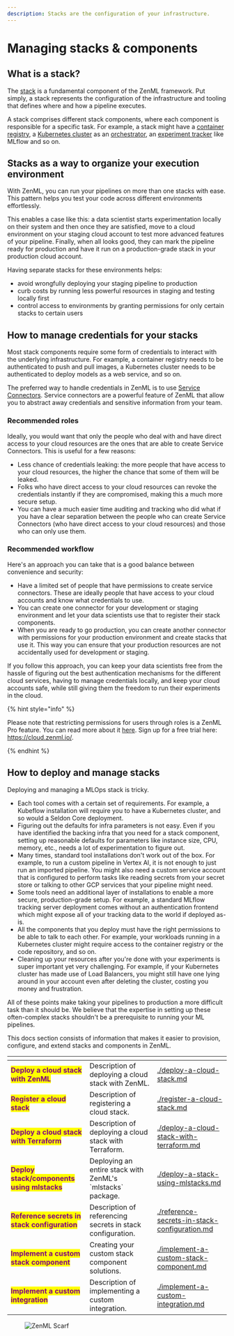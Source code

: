 ```yaml
---
description: Stacks are the configuration of your infrastructure.
---
```


# Managing stacks & components


## What is a stack?

The [stack](../../user-guide/production-guide/understand-stacks.md) is a fundamental component of the ZenML framework. Put simply, a stack represents the configuration of the infrastructure and tooling that defines where and how a pipeline executes.

A stack comprises different stack components, where each component is responsible for a specific task. For example, a stack might have a [container registry](../../component-guide/container-registries/container-registries.md), a [Kubernetes cluster](../../component-guide/orchestrators/kubernetes.md) as an [orchestrator](../../component-guide/orchestrators/orchestrators.md), an [experiment tracker](../../component-guide/experiment-trackers/experiment-trackers.md) like MLflow and so on.

## Stacks as a way to organize your execution environment

With ZenML, you can run your pipelines on more than one stacks with ease. This pattern helps you test your code across different environments effortlessly.

This enables a case like this: a data scientist starts experimentation locally on their system and then once they are satisfied, move to a cloud environment on your staging cloud account to test more advanced features of your pipeline. Finally, when all looks good, they can mark the pipeline ready for production and have it run on a production-grade stack in your production cloud account.

Having separate stacks for these environments helps:
- avoid wrongfully deploying your staging pipeline to production
- curb costs by running less powerful resources in staging and testing locally first
- control access to environments by granting permissions for only certain stacks to certain users

## How to manage credentials for your stacks

Most stack components require some form of credentials to interact with the underlying infrastructure. For example, a container registry needs to be authenticated to push and pull images, a Kubernetes cluster needs to be authenticated to deploy models as a web service, and so on.

The preferred way to handle credentials in ZenML is to use [Service Connectors](../../../../docs/book/how-to/auth-management/service-connectors-guide.md). Service connectors are a powerful feature of ZenML that allow you to abstract away credentials and sensitive information from your team.

### Recommended roles

Ideally, you would want that only the people who deal with and have direct access to your cloud resources are the ones that are able to create Service Connectors. This is useful for a few reasons:

- Less chance of credentials leaking: the more people that have access to your cloud resources, the higher the chance that some of them will be leaked.
- Folks who have direct access to your cloud resources can revoke the credentials instantly if they are compromised, making this a much more secure setup.
- You can have a much easier time auditing and tracking who did what if you have a clear separation between the people who can create Service Connectors (who have direct access to your cloud resources) and those who can only use them.

### Recommended workflow

Here's an approach you can take that is a good balance between convenience and security:
- Have a limited set of people that have permissions to create service connectors. These are ideally people that have access to your cloud accounts and know what credentials to use.
- You can create one connector for your development or staging environment and let your data scientists use that to register their stack components.
- When you are ready to go production, you can create another connector with permissions for your production environment and create stacks that use it. This way you can ensure that your production resources are not accidentally used for development or staging.

If you follow this approach, you can keep your data scientists free from the hassle of figuring out the best authentication mechanisms for the different cloud services, having to manage credentials locally, and keep your cloud accounts safe, while still giving them the freedom to run their experiments in the cloud.

{% hint style="info" %}

Please note that restricting permissions for users through roles is a ZenML Pro feature. You can read more about it [here](../../../../docs/book/getting-started/zenml-pro/roles.md). Sign up for a free trial here: https://cloud.zenml.io/.

{% endhint %}


## How to deploy and manage stacks

Deploying and managing a MLOps stack is tricky.

* Each tool comes with a certain set of requirements. For example, a Kubeflow installation will require you to have a Kubernetes cluster, and so would a Seldon Core deployment.
* Figuring out the defaults for infra parameters is not easy. Even if you have identified the backing infra that you need for a stack component, setting up reasonable defaults for parameters like instance size, CPU, memory, etc., needs a lot of experimentation to figure out.
* Many times, standard tool installations don't work out of the box. For example, to run a custom pipeline in Vertex AI, it is not enough to just run an imported pipeline. You might also need a custom service account that is configured to perform tasks like reading secrets from your secret store or talking to other GCP services that your pipeline might need.
* Some tools need an additional layer of installations to enable a more secure, production-grade setup. For example, a standard MLflow tracking server deployment comes without an authentication frontend which might expose all of your tracking data to the world if deployed as-is.
* All the components that you deploy must have the right permissions to be able to talk to each other. For example, your workloads running in a Kubernetes cluster might require access to the container registry or the code repository, and so on.
* Cleaning up your resources after you're done with your experiments is super important yet very challenging. For example, if your Kubernetes cluster has made use of Load Balancers, you might still have one lying around in your account even after deleting the cluster, costing you money and frustration.

All of these points make taking your pipelines to production a more difficult task than it should be. We believe that the expertise in setting up these often-complex stacks shouldn't be a prerequisite to running your ML pipelines.

This docs section consists of information that makes it easier to provision, configure, and extend stacks and components in ZenML.

<table data-view="cards">
  <thead>
    <tr>
      <th></th>
      <th></th>
      <th data-hidden data-card-target data-type="content-ref"></th>
    </tr>
  </thead>
  <tbody>
    <tr>
      <td><mark style="color:purple;"><strong>Deploy a cloud stack with ZenML</strong></mark></td>
      <td>Description of deploying a cloud stack with ZenML.</td>
      <td><a href="./deploy-a-cloud-stack.md">./deploy-a-cloud-stack.md</a></td>
    </tr>
    <tr>
      <td><mark style="color:purple;"><strong>Register a cloud stack</strong></mark></td>
      <td>Description of registering a cloud stack.</td>
      <td><a href="./register-a-cloud-stack.md">./register-a-cloud-stack.md</a></td>
    </tr>
    <tr>
      <td><mark style="color:purple;"><strong>Deploy a cloud stack with Terraform</strong></mark></td>
      <td>Description of deploying a cloud stack with Terraform.</td>
      <td><a href="./deploy-a-cloud-stack-with-terraform.md">./deploy-a-cloud-stack-with-terraform.md</a></td>
    </tr>
    <tr>
      <td><mark style="color:purple;"><strong>Deploy stack/components using mlstacks</strong></mark></td>
      <td>Deploying an entire stack with ZenML's `mlstacks` package.</td>
      <td><a href="./deploy-a-stack-using-mlstacks.md">./deploy-a-stack-using-mlstacks.md</a></td>
    </tr>
    <tr>
      <td><mark style="color:purple;"><strong>Reference secrets in stack configuration</strong></mark></td>
      <td>Description of referencing secrets in stack configuration.</td>
      <td><a href="./reference-secrets-in-stack-configuration.md">./reference-secrets-in-stack-configuration.md</a></td>
    </tr>
    <tr>
      <td><mark style="color:purple;"><strong>Implement a custom stack component</strong></mark></td>
      <td>Creating your custom stack component solutions.</td>
      <td><a href="./implement-a-custom-stack-component.md">./implement-a-custom-stack-component.md</a></td>
    </tr>
    <tr>
      <td><mark style="color:purple;"><strong>Implement a custom integration</strong></mark></td>
      <td>Description of implementing a custom integration.</td>
      <td><a href="./implement-a-custom-integration.md">./implement-a-custom-integration.md</a></td>
    </tr>
  </tbody>
</table>

<figure><img src="https://static.scarf.sh/a.png?x-pxid=f0b4f458-0a54-4fcd-aa95-d5ee424815bc" alt="ZenML Scarf"><figcaption></figcaption></figure>
